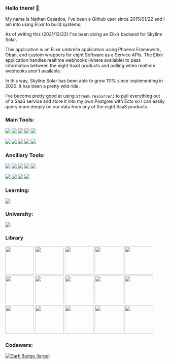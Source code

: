 ### Hello there! 👋

My name is Nathan Casados, I've been a Github user since 2015/01/22 and I am into using Elixir to build systems.

As of writing this (2021/12/22) I've been doing an Elixir backend for Skyline Solar.

This application is an Elixir umbrella application using Phoenix Framework, Oban, and custom wrappers for eight Software as a Service APIs. The Elixir application handles realtime webhooks (where available) to pass information between the eight SaaS products and polling when realtime webhooks aren't available.

In this way, Skyline Solar has been able to grow 111% since implementing in 2020. It has been a pretty wild ride.

I've become pretty good at using `Stream.resource/3` to pull everything out of a SaaS service and store it into my own Postgres with Ecto so I can easily query more deeply on our data from any of the eight SaaS products.

### Main Tools:

<a id="phoenix_framework_link" href="https://www.phoenixframework.org/"><img id="phoenix_framework" src="https://img.shields.io/badge/phoenix_framework-E95122?style=for-the-badge&logo=phoenix_framework&logoColor=white"></a> <a id="elixir_link" href="https://elixir-lang.org/"><img id="elixir" src="https://img.shields.io/badge/Elixir-4B275F?style=for-the-badge&logo=elixir&logoColor=white"></a> <a id="tailwind_link" href="https://tailwindcss.com/"><img id="tailwindcss" src="https://img.shields.io/badge/Tailwind_CSS-38B2AC?style=for-the-badge&logo=tailwind-css&logoColor=white"></a> <a id="alpinejs_link" href="https://alpinejs.dev/"><img id="alpinejs" src="https://img.shields.io/badge/AlpineJS-8BC0D0?style=for-the-badge&logo=alpine.js&logoColor=black"></a> <a id="liveview_link" href="https://github.com/phoenixframework/phoenix_live_view"><img id="liveview" src="https://img.shields.io/badge/liveview-E95122?style=for-the-badge&logo=liveview&logoColor=white"></a>

<a id="postgres_link" href="https://www.postgresql.org/"><img id="postgresql" src="https://img.shields.io/badge/PostgreSQL-316192?style=for-the-badge&logo=postgresql&logoColor=white"></a> <a id="visual_studio_code_link" href="https://code.visualstudio.com/"><img id="visual_studio_code" src="https://img.shields.io/badge/Visual_Studio_Code-0078D4?style=for-the-badge&logo=visual%20studio%20code&logoColor=white"></a> <a id="docker_link" href="https://www.docker.com/"><img id="docker" src="https://img.shields.io/badge/Docker-2CA5E0?style=for-the-badge&logo=docker&logoColor=white"></a> <a id="ubuntu_link" href="https://ubuntu.com/"><img id="ubuntu" src="https://img.shields.io/badge/Ubuntu-E95420?style=for-the-badge&logo=ubuntu&logoColor=white"></a> <a id="oban_link" href="https://github.com/sorentwo/oban"><img id="oban" src="https://img.shields.io/badge/oban-186328?style=for-the-badge&logo=oban&logoColor=white"></a>

### Ancillary Tools:

<a id="gimp_link" href="https://www.gimp.org/"><img id="gimp" src="https://img.shields.io/badge/gimp-5C5543?style=for-the-badge&logo=gimp&logoColor=white"></a> <a id="python_link" href="https://www.python.org/"><img id="python" src="https://img.shields.io/badge/Python-3776AB?style=for-the-badge&logo=python&logoColor=white"> <a id="npm_link" href="https://www.npmjs.com/"><img id="npm" src="https://img.shields.io/badge/npm-CB3837?style=for-the-badge&logo=npm&logoColor=white"></a> <a id="node_link" href="https://nodejs.org/en/"><img id="node.js" src="https://img.shields.io/badge/Node.js-339933?style=for-the-badge&logo=nodedotjs&logoColor=white"></a> <a id="shell_link" href="https://ss64.com/"><img id="shell_script" src="https://img.shields.io/badge/Shell_Script-121011?style=for-the-badge&logo=gnu-bash&logoColor=white"></a>

<a id="typescript_link" href="https://www.typescriptlang.org/"><img id="typescript" src="https://img.shields.io/badge/TypeScript-007ACC?style=for-the-badge&logo=typescript&logoColor=white"></a> <a id="markdown_link" href="https://www.markdownguide.org/cheat-sheet/"><img id="markdown" src="https://img.shields.io/badge/Markdown-000000?style=for-the-badge&logo=markdown&logoColor=white"></a> <a id="windows_link" href="https://www.microsoft.com/en-us/windows?r=1"><img id="windows" src="https://img.shields.io/badge/Windows-0078D6?style=for-the-badge&logo=windows&logoColor=white"></a> <a id="postman_link" href="https://www.postman.com/"><img id="postman" src="https://img.shields.io/badge/Postman-FF6C37?style=for-the-badge&logo=Postman&logoColor=white"></a>

### Learning:

<a id="twilio_link" href="https://www.twilio.com/"><img id="twilio" src="https://img.shields.io/badge/Twilio-F22F46?style=for-the-badge&logo=Twilio&logoColor=white"></a>

### University:

<a id="uvu_link" href="https://www.uvu.edu/ist/"><img id="uvu" src="https://img.shields.io/badge/uvu_bachelor:_information_technology:_network_admin_and_cybersecurity-275D38?style=for-the-badge&logo=uvu&logoColor=white"></a>

### Library

<a><img id="pragmatic_programmer" width="90" src="https://pragprog.com/titles/tpp20/the-pragmatic-programmer-20th-anniversary-edition/tpp20.jpg"></a> <a><img id="programming_elixir" width="90" src="https://pragprog.com/titles/elixir16/programming-elixir-1-6/elixir16.jpg"> <a><img id="programming_ecto" width="90" src="https://pragprog.com/titles/wmecto/programming-ecto/wmecto.jpg"></a> <a><img id="bee_book" width="90" src="https://pragprog.com/titles/jgotp/designing-elixir-systems-with-otp/jgotp.jpg"> <a><img id="programming_phoenix_1_4" width="90" src="https://pragprog.com/titles/phoenix14/programming-phoenix-1-4/phoenix14.jpg"></a> <a><img id="realtime_phoenix" width="90" src="https://pragprog.com/titles/sbsockets/real-time-phoenix/sbsockets.jpg"> <a><img id="adopting_elixir" width="90" src="https://pragprog.com/titles/tvmelixir/adopting-elixir/tvmelixir.jpg"></a> <a><img id="programming_liveview" width="90" src="https://pragprog.com/titles/liveview/programming-phoenix-liveview/liveview.jpg"></a> <a><img id="concurrent_elixir" width="90" src="https://pragprog.com/titles/sgdpelixir/concurrent-data-processing-in-elixir/sgdpelixir.jpg"></a> <a><img id="testing_elixir" width="90" src="https://pragprog.com/titles/lmelixir/testing-elixir/lmelixir.jpg"></a> <a><img id="genetic_algorithms_elixir" width="90" src="https://pragprog.com/titles/smgaelixir/genetic-algorithms-in-elixir/smgaelixir.jpg"></a> <a><img id="a_plus_cert_book" width="90" src="https://images-na.ssl-images-amazon.com/images/I/51rcHcAO6NL._SY445_SX342_QL70_FMwebp_.jpg"></a> <a><img id="computer_networks" width="90" src="https://images-na.ssl-images-amazon.com/images/I/415oSgOwJBL._SX342_SY445_QL70_FMwebp_.jpg"></a> <a><img id="computer_networks" width="90" src="https://images-na.ssl-images-amazon.com/images/I/617tE2KI-7S._SX342_SY445_QL70_FMwebp_.jpg"></a> <a><img id="computer_networks" width="90" src="https://images-na.ssl-images-amazon.com/images/I/51gHtSq3XgL._SX258_BO1,204,203,200_.jpg"></a>

### Codewars:

<a href="https://www.codewars.com/users/marth141"><img alt="Dark Badge (large)" class="hidden dark:block" src="https://www.codewars.com/users/marth141/badges/small"></a>
